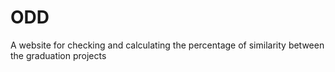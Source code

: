 # ODD
A website for checking and calculating the percentage of similarity between the graduation projects
